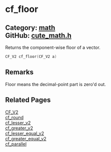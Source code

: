 [](../header.md ':include')

# cf_floor

Category: [math](https://github.com/RandyGaul/cute_framework/blob/master/docs/api_reference?id=math)  
GitHub: [cute_math.h](https://github.com/RandyGaul/cute_framework/blob/master/include/cute_math.h)  
---

Returns the component-wise floor of a vector.

```cpp
CF_V2 cf_floor(CF_V2 a)
```

## Remarks

Floor means the decimal-point part is zero'd out.

## Related Pages

[CF_V2](https://github.com/RandyGaul/cute_framework/blob/master/docs/math/cf_v2.md)  
[cf_round](https://github.com/RandyGaul/cute_framework/blob/master/docs/math/cf_round.md)  
[cf_lesser_v2](https://github.com/RandyGaul/cute_framework/blob/master/docs/math/cf_lesser_v2.md)  
[cf_greater_v2](https://github.com/RandyGaul/cute_framework/blob/master/docs/math/cf_greater_v2.md)  
[cf_lesser_equal_v2](https://github.com/RandyGaul/cute_framework/blob/master/docs/math/cf_lesser_equal_v2.md)  
[cf_greater_equal_v2](https://github.com/RandyGaul/cute_framework/blob/master/docs/math/cf_greater_equal_v2.md)  
[cf_parallel](https://github.com/RandyGaul/cute_framework/blob/master/docs/math/cf_parallel.md)  
